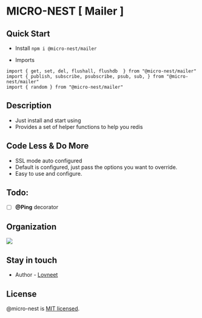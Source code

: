 # MICRO-NEST [ Mailer ]

## Quick Start

- Install
  `npm i @micro-nest/mailer`

- Imports

```
import { get, set, del, flushall, flushdb  } from "@micro-nest/mailer"
import { publish, subscribe, psubscribe, psub, sub, } from "@micro-nest/mailer"
import { random } from "@micro-nest/mailer"
```

## Description

- Just install and start using
- Provides a set of helper functions to help you redis

## Code Less & Do More

- SSL mode auto configured
- Default is configured, just pass the options you want to override.
- Easy to use and configure.

## Todo:

- [ ] **@Ping** decorator

## Organization

<a href="https://radiansys.com" target="_blank"><img src="https://radiansys.com/_next/static/media/radiansys.6e55f863.svg"></a>

## Stay in touch

- Author - [Lovneet](https://github.com/Lovneet-s)

## License

@micro-nest is [MIT licensed](LICENSE).
